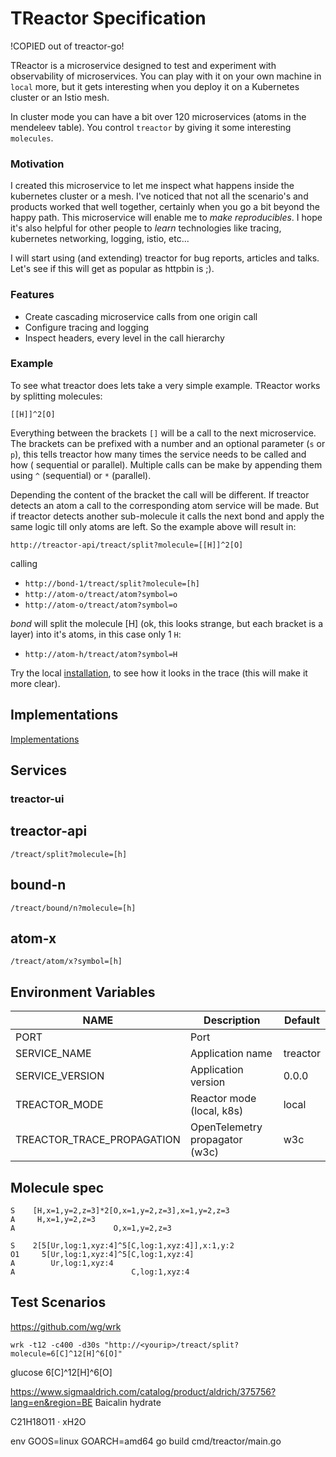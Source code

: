 # TReactor Specification

!COPIED out of treactor-go!

TReactor is a microservice designed to test and experiment with observability of microservices. You can play with it
on your own machine in `local` more, but it gets interesting when you deploy it on a Kubernetes cluster or an Istio mesh.

In cluster mode you can have a bit over 120 microservices (atoms in the mendeleev table). You control `treactor` by
giving it some interesting `molecules`.

### Motivation

I created this microservice to let me inspect what happens inside the kubernetes cluster or a mesh. I've noticed that
not all the scenario's and products worked that well together, certainly when you go a bit beyond the happy path. This
microservice will enable me to *make reproducibles*. I hope it's also helpful for other people to *learn*  technologies
like tracing, kubernetes networking, logging, istio, etc...

I will start using (and extending) treactor for bug reports, articles and talks. Let's see if this will get
as popular as httpbin is ;).

### Features

* Create cascading microservice calls from one origin call
* Configure tracing and logging
* Inspect headers, every level in the call hierarchy

### Example

To see what treactor does lets take a very simple example. TReactor works by splitting molecules:

`[[H]]^2[O]`

Everything between the brackets `[]` will be a call to the next microservice. The brackets can be prefixed with a number
and an optional parameter (`s` or `p`), this tells treactor how many times the service needs to be called and how (
sequential or parallel). Multiple calls can be make by appending them using `^` (sequential) or `*` (parallel).

Depending the content of the bracket the call will be different. If treactor detects an atom a call to the corresponding
atom service will be made. But if treactor detects another sub-molecule it calls the next bond and apply the same
logic till only atoms are left. So the example above will result in:

`http://treactor-api/treact/split?molecule=[[H]]^2[O]`

calling

* `http://bond-1/treact/split?molecule=[h]`
* `http://atom-o/treact/atom?symbol=o`
* `http://atom-o/treact/atom?symbol=o`

*bond* will split the molecule [H] (ok, this looks strange, but each bracket is a layer) into it's atoms, in this
case only 1 `H`:

* `http://atom-h/treact/atom?symbol=H`

Try the local [installation](installation.md), to see how it looks in the trace (this will make it more clear).

## Implementations

[Implementations](implementations.md)

## Services

### treactor-ui


## treactor-api

`/treact/split?molecule=[h]`

## bound-n

`/treact/bound/n?molecule=[h]`

## atom-x

`/treact/atom/x?symbol=[h]`


## Environment Variables

NAME | Description | Default
---- | ----------- | -------
PORT | Port |
SERVICE_NAME | Application name | treactor
SERVICE_VERSION | Application version | 0.0.0
TREACTOR_MODE | Reactor mode (local, k8s) | local
TREACTOR_TRACE_PROPAGATION | OpenTelemetry propagator (w3c)  | w3c

## Molecule spec


```
S    [H,x=1,y=2,z=3]*2[O,x=1,y=2,z=3],x=1,y=2,z=3
A     H,x=1,y=2,z=3
A                      O,x=1,y=2,z=3
```


```
S    2[5[Ur,log:1,xyz:4]^5[C,log:1,xyz:4]],x:1,y:2
O1     5[Ur,log:1,xyz:4]^5[C,log:1,xyz:4]
A        Ur,log:1,xyz:4
A                          C,log:1,xyz:4
```

## Test Scenarios

https://github.com/wg/wrk

`wrk -t12 -c400 -d30s "http://<yourip>/treact/split?molecule=6[C]^12[H]^6[O]"`

glucose
6[C]^12[H]^6[O]

https://www.sigmaaldrich.com/catalog/product/aldrich/375756?lang=en&region=BE
Baicalin hydrate

C21H18O11 · xH2O

env GOOS=linux GOARCH=amd64 go build cmd/treactor/main.go